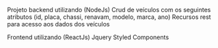 Projeto backend utilizando (NodeJs)
Crud de veículos com os seguintes atributos (id, placa, chassi, renavam, modelo, marca, ano)
Recursos rest para acesso aos dados dos veículos

Frontend utilizando (ReactJs)
Jquery
Styled Components
